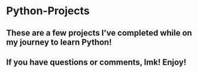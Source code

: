 # Python-Projects

## These are a few projects I've completed while on my journey to learn Python!

## If you have questions or comments, lmk! Enjoy!
